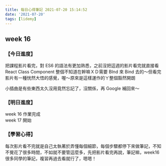 ```yaml
---
title: 每日心得筆記 2021-07-20 15:14:52
date: '2021-07-20'
tags: [lidemy]
---
```


## week 16

### 【今日進度】

把課程影片看完，對 ES6 的語法有更加熟悉，之前沒把這週的影片看完就直接看 React Class Component 整個不知道在幹嘛ＸＤ需要 BInd 來 Bind 去的～但看完影片有一種恍然大悟的感覺，喔～原來是這樣運作的ㄚ整個豁然開朗

小插曲是有些東西太久沒用竟然忘記了，沒關係，再 Google 補回來～

### 【明日進度】

week 16 作業完成  
week 17 開始

### 【學習心得】

每次影片看不完就是自己太執著於弄懂每個細節，每個步驟都停下來做筆記，不知不覺花了很多時間，不如就不要管這麼多，先把影片看完再說，筆記嘛，week16 很多同學的筆記，複習再過去看就行了，嗯嗯！
